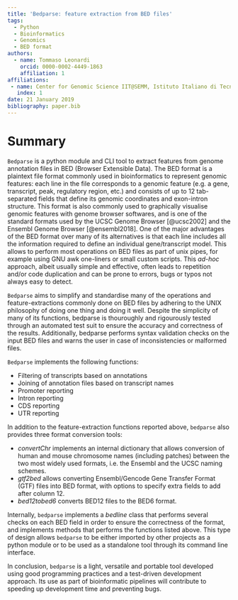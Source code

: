 ```yaml
---
title: 'Bedparse: feature extraction from BED files'
tags:
  - Python
  - Bioinformatics
  - Genomics
  - BED format
authors:
  - name: Tommaso Leonardi
    orcid: 0000-0002-4449-1863
    affiliation: 1
affiliations:
 - name: Center for Genomic Science IIT@SEMM, Istituto Italiano di Tecnologia (IIT) - Via Adamello 16, 20139 Milan, Italy
   index: 1
date: 21 January 2019
bibliography: paper.bib
---
```


# Summary
``Bedparse`` is a python module and CLI tool to extract features from genome annotation files in BED (Browser Extensible Data).
The BED format is a plaintext file format commonly used in bioinformatics to represent genomic features: each line in the file corresponds to a genomic feature (e.g. a gene, transcript, peak, regulatory region, etc.) and consists of up to 12 tab-separated fields that define its genomic coordinates and exon-intron structure. This format is also commonly used to graphically visualise genomic features with genome browser softwares, and is one of the standard formats used by the UCSC Genome Browser [@ucsc2002] and the Ensembl Genome Browser [@ensembl2018]. 
One of the major advantages of the BED format over many of its alternatives is that each line includes all the information required to define an individual gene/transcript model. This allows to perform most operations on BED files as part of unix pipes, for example using GNU awk one-liners or small custom scripts. This _ad-hoc_ approach, albeit usually simple and effective, often leads to repetition and/or code duplication and can be prone to errors, bugs or typos not always easy to detect.

``Bedparse`` aims to simplify and standardise many of the operations and feature-extractions commonly done on BED files by adhering to the UNIX philosophy of doing one thing and doing it well. Despite the simplicity of many of its functions, bedparse is thouroughly and rigourously tested through an automated test suit to ensure the accuracy and correctness of the results. Additionally, bedparse performs syntax validation checks on the input BED files and warns the user in case of inconsistencies or malformed files.

``Bedparse`` implements the following functions:
* Filtering of transcripts based on annotations
* Joining of annotation files based on transcript names
* Promoter reporting
* Intron reporting
* CDS reporting
* UTR reporting 

In addition to the feature-extraction functions reported above, ``bedparse`` also provides three format conversion tools:
* _convertChr_ implements an internal dictionary that allows conversion of human and mouse chromosome names (including patches) between the two most widely used formats, i.e. the Ensembl and the UCSC naming schemes.
* _gtf2bed_ allows converting Ensembl/Gencode Gene Transfer Format (GTF) files into BED format, with options to specify extra fields to add after column 12.
* _bed12tobed6_ converts BED12 files to the BED6 format.

Internally, ``bedparse`` implements a _bedline_ class that performs several checks on each BED field in order to ensure the correctness of the format, and implements methods that performs the functions listed above. This type of design allows ``bedparse`` to be either imported by other projects as a python module or to be used as a standalone tool through its command line interface.

In conclusion, ``bedparse`` is a light, versatile and portable tool developed using good programming practices and a test-driven development approach. Its use as part of bioinformatic pipelines will contribute to speeding up development time and preventing bugs.
